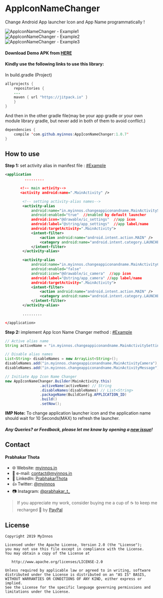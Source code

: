 # AppIconNameChanger
Change Android App launcher Icon and App Name programmatically !

 ![AppIconNameChanger - Example1](https://i.postimg.cc/bvWNzSQg/App-Icon-Name-Changer-example-01.png)
 `` `` `` `` `` `` `` ``
 ![AppIconNameChanger - Example2](https://i.postimg.cc/7Ld7p6b8/App-Icon-Name-Changer-example-02.png)
 `` `` `` `` `` `` `` ``
 ![AppIconNameChanger - Example3](https://i.postimg.cc/pd4GqPHy/App-Icon-Name-Changer-example-03.png)

#### Download Demo APK from [HERE](https://github.com/myinnos/AppIconNameChanger/raw/master/apk/appIconNameChanger.apk "APK")
  
#### Kindly use the following links to use this library:

In build.gradle (Project)
```java
allprojects {
	repositories {
	...
	maven { url "https://jitpack.io" }
	}
}
```
And then in the other gradle file(may be your app gradle or your own module library gradle, but never add in both of them to avoid conflict.)
```java	
dependencies {
	compile 'com.github.myinnos:AppIconNameChanger:1.0.7'
}
```
How to use
-----
**Step 1:** set activity alias in manifest file : [#Example](https://github.com/myinnos/AppIconNameChanger/blob/master/app/src/main/AndroidManifest.xml "Example")
```xml
<application
         .........
        
       <!-- main activity-->
       <activity android:name=".MainActivity" />

        <!-- setting activity-alias names-->
        <activity-alias
            android:name="in.myinnos.changeappiconandname.MainActivitySettings"
            android:enabled="true"  //enabled by default launcher
            android:icon="@drawable/ic_settings"  //app icon
            android:label="@string/app_settings"  //app label/name
            android:targetActivity=".MainActivity">
            <intent-filter>
                <action android:name="android.intent.action.MAIN" />
                <category android:name="android.intent.category.LAUNCHER" />
            </intent-filter>
        </activity-alias>

        <activity-alias
            android:name="in.myinnos.changeappiconandname.MainActivityCamera"
            android:enabled="false"
            android:icon="@drawable/ic_camera"  //app icon
            android:label="@string/app_camera" //app label/name
            android:targetActivity=".MainActivity">
            <intent-filter>
                <action android:name="android.intent.action.MAIN" />
                <category android:name="android.intent.category.LAUNCHER" />
            </intent-filter>
        </activity-alias>

        .........

</application>
```
**Step 2:** implement App Icon Name Changer method : [#Example](https://github.com/myinnos/AppIconNameChanger/blob/master/app/src/main/java/in/myinnos/changeappiconandname/MainActivity.java "Example")
```java
// Active alias name
String activeName = "in.myinnos.changeappiconandname.MainActivitySettings";

// Disable alias names
List<String> disableNames = new ArrayList<String>();
disableNames.add("in.myinnos.changeappiconandname.MainActivityCamera");
disableNames.add("in.myinnos.changeappiconandname.MainActivityMessage");

// Initiate App Icon Name Changer
new AppIconNameChanger.Builder(MainActivity.this)
                .activeName(activeName) // String
                .disableNames(disableNames) // List<String>
                .packageName(BuildConfig.APPLICATION_ID)
                .build()
                .setNow();
```
**IMP Note:** To change application launcher icon and the application name should wait for 10 Seconds(MAX) to refresh the launcher.
##### Any Queries? or Feedback, please let me know by opening a [new issue](https://github.com/myinnos/AppIconNameChanger/issues/new)!

## Contact
#### Prabhakar Thota
* :globe_with_meridians: Website: [myinnos.in](http://www.myinnos.in "Prabhakar Thota")
* :email: e-mail: contact@myinnos.in
* :mag_right: LinkedIn: [PrabhakarThota](https://www.linkedin.com/in/prabhakarthota "Prabhakar Thota on LinkedIn")
* :thumbsup: Twitter: [@myinnos](https://twitter.com/myinnos "Prabhakar Thota on Twitter")   
* :camera: Instagram: [@prabhakar_t_](https://www.instagram.com/prabhakar_t_/ "Prabhakar Thota on Instagram")   

> If you appreciate my work, consider buying me a cup of :coffee: to keep me recharged :metal: by [PayPal](https://www.paypal.me/fansfolio)

License
-------

    Copyright 2019 MyInnos

    Licensed under the Apache License, Version 2.0 (the "License");
    you may not use this file except in compliance with the License.
    You may obtain a copy of the License at

       http://www.apache.org/licenses/LICENSE-2.0

    Unless required by applicable law or agreed to in writing, software
    distributed under the License is distributed on an "AS IS" BASIS,
    WITHOUT WARRANTIES OR CONDITIONS OF ANY KIND, either express or implied.
    See the License for the specific language governing permissions and
    limitations under the License.
